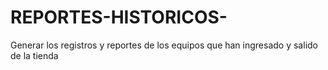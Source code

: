 # REPORTES-HISTORICOS-
Generar los registros y reportes de los equipos que han ingresado y salido de la tienda 
